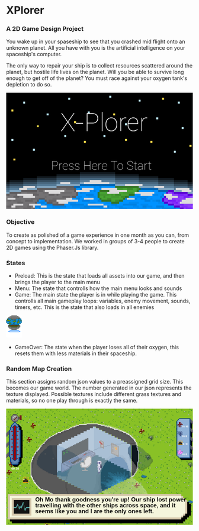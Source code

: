# XPlorer
### A 2D Game Design Project

You wake up in your spaseship to see that you crashed mid flight onto an unknown planet. All you have with you is the artificial intelligence on your spaceship's computer.

The only way to repair your ship is to collect resources scattered around the planet, but hostile life lives on the planet. Will you be able to survive long enough to get off of the planet? You must race against your oxygen tank's depletion to do so.

![Main Menu](https://github.com/mcquill99/Xplorer/blob/master/assets/Screenshots/Title.png)

### Objective

To create as polished of a game experience in one month as you can, from concept to implementation. We worked in groups of 3-4 people to create 2D games using the Phaser.Js library. 

### States
- Preload: This is the state that loads all assets into our game, and then brings the player to the main menu
- Menu: The state that controlls how the main menu looks and sounds
- Game: The main state the player is in while playing the game. This controlls all main gameplay loops: variables, enemy movement, sounds, timers, etc. This is the state that also loads in all enemies

![Enemy](https://github.com/mcquill99/Xplorer/blob/master/assets/Screenshots/critter.gif)
- GameOver: The state when the player loses all of their oxygen, this resets them with less materials in their spaceship.

### Random Map Creation
This section assigns random json values to a preassigned grid size. This becomes our game world. The number generated in our json represents the texture displayed. Possible textures include different grass textures and materials, so no one play through is exactly the same.

![Example of UI](https://github.com/mcquill99/Xplorer/blob/master/assets/Screenshots/UI.png)
